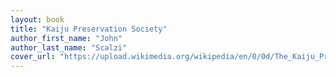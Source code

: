 ```yaml
---
layout: book
title: "Kaiju Preservation Society"
author_first_name: "John"
author_last_name: "Scalzi"
cover_url: "https://upload.wikimedia.org/wikipedia/en/0/0d/The_Kaiju_Preservation_Society.jpg"
---
```

